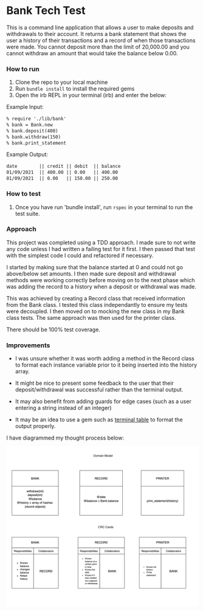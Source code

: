# Bank Tech Test

This is a command line application that allows a user to make deposits and withdrawals to their account. It returns a bank statement that shows the user a history of their transactions and a record of when those transactions were made. You cannot deposit more than the limit of 20,000.00 and you cannot withdraw an amount that would take the balance below 0.00.

### How to run

1. Clone the repo to your local machine
2. Run ```bundle install``` to install the required gems
3. Open the irb REPL in your terminal (irb) and enter the below:

Example Input:

```
% require './lib/bank'
% bank = Bank.new
% bank.deposit(400)
% bank.withdraw(150)
% bank.print_statement

```
Example Output:

```
date        || credit || debit  || balance
01/09/2021  || 400.00 || 0.00   || 400.00
01/09/2021  || 0.00   || 150.00 || 250.00 

```

### How to test

1. Once you have run 'bundle install', run ```rspec``` in your terminal to run the test suite.

### Approach

This project was completed using a TDD approach. I made sure to not write any code unless I had written a failing test for it first.
I then passed that test with the simplest code I could and refactored if necessary.

I started by making sure that the balance started at 0 and could not go above/below set amounts. I then made sure deposit and withdrawal methods were working correctly before moving on to the next phase which was adding the record to a history when a deposit or withdrawal was made.

This was achieved by creating a Record class that received information from the Bank class. I tested this class independantly to ensure my tests were decoupled. I then moved on to mocking the new class in my Bank class tests. The same approach was then used for the printer class.

There should be 100% test coverage.

### Improvements

- I was unsure whether it was worth adding a method in the Record class to format each instance variable prior to it being inserted into the history array.

- It might be nice to present some feedback to the user that their deposit/withdrawal was successful rather than the terminal output.

- It may also benefit from adding guards for edge cases (such as a user entering a string instead of an integer)

- It may be an idea to use a gem such as [terminal table](https://github.com/tj/terminal-table) to format the output properly.

I have diagrammed my thought process below:

![Domain Model & CRC Cards](./dom-model.png)





